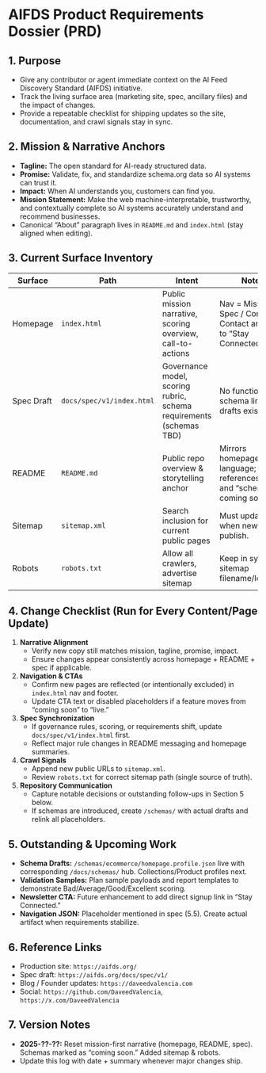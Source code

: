 # AIFDS Product Requirements Dossier (PRD)

## 1. Purpose
- Give any contributor or agent immediate context on the AI Feed Discovery Standard (AIFDS) initiative.
- Track the living surface area (marketing site, spec, ancillary files) and the impact of changes.
- Provide a repeatable checklist for shipping updates so the site, documentation, and crawl signals stay in sync.

## 2. Mission & Narrative Anchors
- **Tagline:** The open standard for AI-ready structured data.
- **Promise:** Validate, fix, and standardize schema.org data so AI systems can trust it.
- **Impact:** When AI understands you, customers can find you.
- **Mission Statement:** Make the web machine-interpretable, trustworthy, and contextually complete so AI systems accurately understand and recommend businesses.
- Canonical “About” paragraph lives in `README.md` and `index.html` (stay aligned when editing).

## 3. Current Surface Inventory
| Surface | Path | Intent | Notes |
| --- | --- | --- | --- |
| Homepage | `index.html` | Public mission narrative, scoring overview, call-to-actions | Nav = Mission / Spec / Contact. Contact anchors to “Stay Connected.” |
| Spec Draft | `docs/spec/v1/index.html` | Governance model, scoring rubric, schema requirements (schemas TBD) | No functional schema links until drafts exist. |
| README | `README.md` | Public repo overview & storytelling anchor | Mirrors homepage language; references spec and “schemas coming soon.” |
| Sitemap | `sitemap.xml` | Search inclusion for current public pages | Must update when new pages publish. |
| Robots | `robots.txt` | Allow all crawlers, advertise sitemap | Keep in sync with sitemap filename/location. |

## 4. Change Checklist (Run for Every Content/Page Update)
1. **Narrative Alignment**
   - Verify new copy still matches mission, tagline, promise, impact.
   - Ensure changes appear consistently across homepage + README + spec if applicable.
2. **Navigation & CTAs**
   - Confirm new pages are reflected (or intentionally excluded) in `index.html` nav and footer.
   - Update CTA text or disabled placeholders if a feature moves from “coming soon” to “live.”
3. **Spec Synchronization**
   - If governance rules, scoring, or requirements shift, update `docs/spec/v1/index.html` first.
   - Reflect major rule changes in README messaging and homepage summaries.
4. **Crawl Signals**
   - Append new public URLs to `sitemap.xml`.
   - Review `robots.txt` for correct sitemap path (single source of truth).
5. **Repository Communication**
   - Capture notable decisions or outstanding follow-ups in Section 5 below.
   - If schemas are introduced, create `/schemas/` with actual drafts and relink all placeholders.

## 5. Outstanding & Upcoming Work
- **Schema Drafts:** `/schemas/ecommerce/homepage.profile.json` live with corresponding `/docs/schemas/` hub. Collections/Product profiles next.
- **Validation Samples:** Plan sample payloads and report templates to demonstrate Bad/Average/Good/Excellent scoring.
- **Newsletter CTA:** Future enhancement to add direct signup link in “Stay Connected.”
- **Navigation JSON:** Placeholder mentioned in spec (5.5). Create actual artifact when requirements stabilize.

## 6. Reference Links
- Production site: `https://aifds.org/`
- Spec draft: `https://aifds.org/docs/spec/v1/`
- Blog / Founder updates: `https://daveedvalencia.com`
- Social: `https://github.com/DaveedValencia`, `https://x.com/DaveedValencia`

## 7. Version Notes
- **2025-??-??:** Reset mission-first narrative (homepage, README, spec). Schemas marked as “coming soon.” Added sitemap & robots.
- Update this log with date + summary whenever major changes ship.
